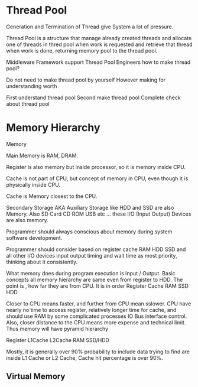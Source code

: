 # Thread Pool 

Generation and Termination of Thread give System a lot of pressure. 

Thread Pool is a structure that manage already created threads 
and allocate one of threads in thred pool when work is requested 
and retrieve that thread when work is done, returning memory pool to the thread pool. 

Middleware 
Framework support Thread Pool 
Engineers 
how to make thread pool? 

Do not need to make thread pool by yourself 
However making for understanding worth 

First understand thread pool 
Second make thread pool 
Complete check about thread pool 



# Memory Hierarchy 

Memory 

Main Memory is RAM, DRAM. 

Register is also memory but inside processor, so it is memory inside CPU. 

Cache is not part of CPU, but concept of memory in CPU, 
even though it is physically inside CPU. 

Cache is Memory closest to the CPU.

Secondary Storage AKA Auxiliary Storage like HDD and SSD are also Memory. 
Also SD Card CD ROM USB etc ... these I/O (Input Output) Devices are also memory. 

Programmer should always conscious about memory during system software development. 

Programmer should consider  based on register cache RAM HDD SSD and all other I/O
devices input output timing and wait time as most priority, thinking about it consistently. 

What memory does during program execution is Input / Output. 
Basic concepts all memory hierarchy are same even from register to HDD. 
The point is , how far they are from CPU. It is in order
Register Cache RAM SSD HDD 

Closer to CPU means faster, and further from CPU mean sslower. 
CPU have nearly no time to access register, relatively longer time for cache, 
and should use RAM by some complicated processes IO Bus interface control. 
Also, closer distance to the CPU means more expense and technical limit. 
Thus memory will have pyramid hierarchy 

Register L1Cache L2Cache RAM SSD/HDD 

Mostly, it is generally over 90% probability to include data trying to find
are inside L1 Cache or L2 Cache, Cache hit percentage is over 90%. 


## Virtual Memory 